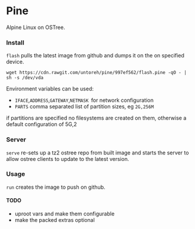 # Pine
Alpine Linux on OSTree.

### Install
`flash` pulls the latest image from github and dumps it
on the on specified device.

```
wget https://cdn.rawgit.com/untoreh/pine/997ef562/flash.pine -qO - | sh -s /dev/vda
```
Environment variables can be used:

- `IFACE`,`ADDRESS`,`GATEWAY`,`NETMASK `for network configuration
- `PARTS` comma separated list of partition sizes, eg `2G,256M` 

if partitions are specified no filesystems are created on them, otherwise a default
configuration of 5G,2

### Server
`serve` re-sets up a tz2 ostree repo from built image and 
starts the server to allow ostree clients to update to
the latest version.

### Usage
`run` creates the image to push on github.

#### TODO
- uproot vars and make them configurable
- make the packed extras optional
